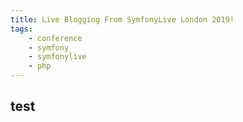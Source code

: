 ```yaml
---
title: Live Blogging From SymfonyLive London 2019!
tags:
    - conference
    - symfony
    - symfonylive
    - php
---
```

## test
